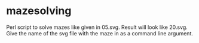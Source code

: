 # mazesolving
Perl script to solve mazes like given in 05.svg. Result will look like 20.svg. Give the name of the svg file with the maze in as a command line argument. 
